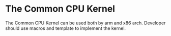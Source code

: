 # The Common CPU Kernel

The Common CPU Kernel can be used both by arm and x86 arch. Developer should use macros and template to implement the kernel.
